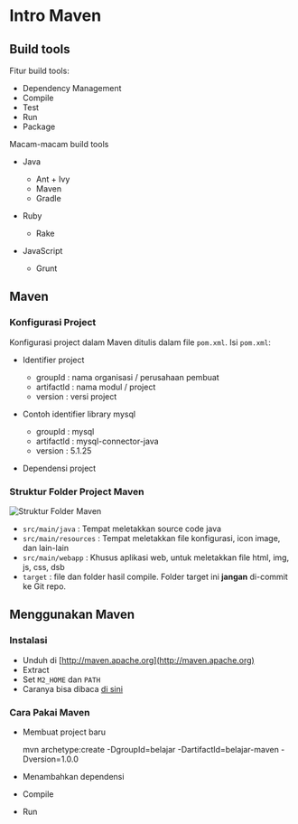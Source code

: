 # Intro Maven #

## Build tools ##

Fitur build tools:

* Dependency Management
* Compile
* Test
* Run
* Package

Macam-macam build tools

* Java

  * Ant + Ivy
  * Maven
  * Gradle

* Ruby

  * Rake

* JavaScript

  * Grunt


## Maven ##

### Konfigurasi Project ###

Konfigurasi project dalam Maven ditulis dalam file `pom.xml`. Isi `pom.xml`:

* Identifier project

  * groupId : nama organisasi / perusahaan pembuat
  * artifactId : nama modul / project
  * version : versi project

* Contoh identifier library mysql

  * groupId : mysql
  * artifactId : mysql-connector-java
  * version : 5.1.25

* Dependensi project

### Struktur Folder Project Maven ###

![Struktur Folder Maven](https://lh6.googleusercontent.com/-wsPV4myilDQ/Uxk77D4MtcI/AAAAAAAAFYg/dQlTHnnx_FQ/w243-h354-no/01-struktur-folder-maven.png)

* `src/main/java` : Tempat meletakkan source code java
* `src/main/resources` : Tempat meletakkan file konfigurasi, icon image, dan lain-lain
* `src/main/webapp` : Khusus aplikasi web, untuk meletakkan file html, img, js, css, dsb
* `target` : file dan folder hasil compile. Folder target ini **jangan** di-commit ke Git repo.

## Menggunakan Maven ##

### Instalasi ###

* Unduh di [http://maven.apache.org](http://maven.apache.org)
* Extract
* Set `M2_HOME` dan `PATH`
* Caranya bisa dibaca [di sini](http://software.endy.muhardin.com/java/persiapan-coding-java/)

### Cara Pakai Maven ###


* Membuat project baru

    mvn archetype:create -DgroupId=belajar -DartifactId=belajar-maven -Dversion=1.0.0

* Menambahkan dependensi

* Compile

* Run














